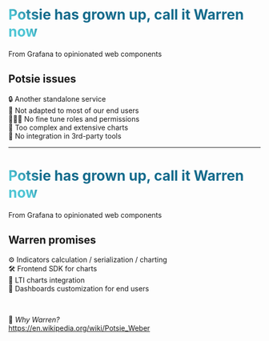 # Potsie has grown up, call it Warren now

<!-- https://upload.wikimedia.org/wikipedia/commons/d/d7/Anson_Williams_Potsie_Weber_1973.jpg -->

From Grafana to opinionated web components

## Potsie issues

🔒 Another standalone service <br />
🏫 Not adapted to most of our end users <br />
🧑‍🤝‍🧑 No fine tune roles and permissions <br />
🤯 Too complex and extensive charts <br />
🔌 No integration in 3rd-party tools

<style>
h1 {
  background-color: #2B90B6;
  background-image: linear-gradient(45deg, #4EC5D4 10%, #146b8c 20%);
  background-size: 100%;
  -webkit-background-clip: text;
  -moz-background-clip: text;
  -webkit-text-fill-color: transparent;
  -moz-text-fill-color: transparent;
}
</style>

---

# Potsie has grown up, call it Warren now

<!-- https://upload.wikimedia.org/wikipedia/commons/d/d7/Anson_Williams_Potsie_Weber_1973.jpg -->

From Grafana to opinionated web components

## Warren promises

⚙ Indicators calculation / serialization / charting <br />
🛠 Frontend SDK for charts <br />
🔄 LTI charts integration <br />
🎨 Dashboards customization for end users<br />

<br />

🤔 _Why Warren?_ <br/>
https://en.wikipedia.org/wiki/Potsie_Weber

<style>
h1 {
  background-color: #2B90B6;
  background-image: linear-gradient(45deg, #4EC5D4 10%, #146b8c 20%);
  background-size: 100%;
  -webkit-background-clip: text;
  -moz-background-clip: text;
  -webkit-text-fill-color: transparent;
  -moz-text-fill-color: transparent;
}
</style>
